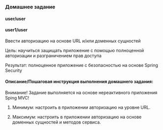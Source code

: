 ### Домашнее задание

#### user/user
#### user1/user

Ввести авторизацию на основе URL и/или доменных сущностей

Цель: научиться защищать приложение с помощью полноценной авторизации и разграничением прав доступа

Результат: полноценное приложение с безопасностью на основе Spring Security

#### Описание/Пошаговая инструкция выполнения домашнего задания:

Внимание! Задание выполняется на основе нереактивного приложения Sping MVC!

1. Минимум: настроить в приложении авторизацию на уровне URL.

2. Максимум: настроить в приложении авторизацию на основе доменных сущностей и методов сервиса.

